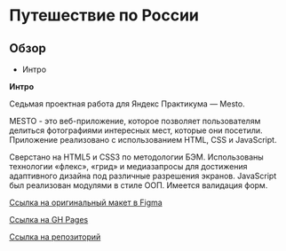 # Путешествие по России

## Обзор
* Интро

**Интро**

Седьмая проектная работа для Яндекс Практикума — Mesto.

MESTO - это веб-приложение, которое позволяет пользователям делиться фотографиями интересных мест, которые они посетили. Приложение реализовано с использованием HTML, CSS и JavaScript.

Сверстано на HTML5 и CSS3 по методологии БЭМ. Использованы технологии «флекс», «грид» и медиазапросы для достижения адаптивного дизайна под различные разрешения экранов.
JavaScript был реализован модулями в стиле ООП.
Имеется валидация форм.

[Ссылка на оригинальный макет в Figma](https://www.figma.com/file/bjyvbKKJN2naO0ucURl2Z0/JavaScript.-Sprint-5?node-id=0%3A1)

[Ссылка на GH Pages](https://okerla97.github.io/mesto/)

[Ссылка на репозиторий](https://github.com/OkerLa97/mesto)